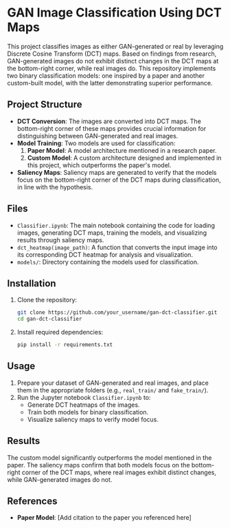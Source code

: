 # GAN Image Classification Using DCT Maps

This project classifies images as either GAN-generated or real by leveraging Discrete Cosine Transform (DCT) maps. Based on findings from research, GAN-generated images do not exhibit distinct changes in the DCT maps at the bottom-right corner, while real images do. This repository implements two binary classification models: one inspired by a paper and another custom-built model, with the latter demonstrating superior performance.

## Project Structure

- **DCT Conversion**: The images are converted into DCT maps. The bottom-right corner of these maps provides crucial information for distinguishing between GAN-generated and real images.
- **Model Training**: Two models are used for classification:
  1. **Paper Model**: A model architecture mentioned in a research paper.
  2. **Custom Model**: A custom architecture designed and implemented in this project, which outperforms the paper's model.
- **Saliency Maps**: Saliency maps are generated to verify that the models focus on the bottom-right corner of the DCT maps during classification, in line with the hypothesis.

## Files

- `Classifier.ipynb`: The main notebook containing the code for loading images, generating DCT maps, training the models, and visualizing results through saliency maps.
- `dct_heatmap(image_path)`: A function that converts the input image into its corresponding DCT heatmap for analysis and visualization.
- `models/`: Directory containing the models used for classification.

## Installation

1. Clone the repository:
   ```bash
   git clone https://github.com/your_username/gan-dct-classifier.git
   cd gan-dct-classifier
   ```
2. Install required dependencies:
   ```bash
   pip install -r requirements.txt
   ```

## Usage

1. Prepare your dataset of GAN-generated and real images, and place them in the appropriate folders (e.g., `real_train/` and `fake_train/`).
2. Run the Jupyter notebook `Classifier.ipynb` to:
   - Generate DCT heatmaps of the images.
   - Train both models for binary classification.
   - Visualize saliency maps to verify model focus.

## Results

The custom model significantly outperforms the model mentioned in the paper. The saliency maps confirm that both models focus on the bottom-right corner of the DCT maps, where real images exhibit distinct changes, while GAN-generated images do not.

## References

- **Paper Model**: [Add citation to the paper you referenced here]
